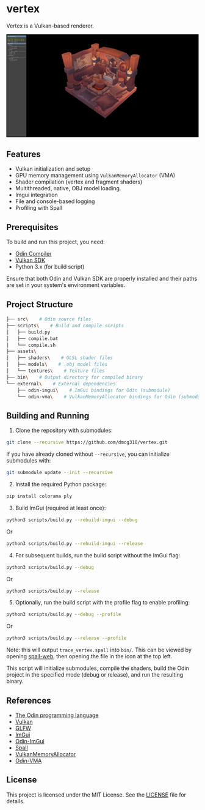 # vertex

Vertex is a Vulkan-based renderer.

![vertex.png](vertex.png)

## Features

- Vulkan initialization and setup
- GPU memory management using `VulkanMemoryAllocator` (VMA)
- Shader compilation (vertex and fragment shaders)
- Multithreaded, native, OBJ model loading.
- Imgui integration
- File and console-based logging
- Profiling with Spall

## Prerequisites

To build and run this project, you need:

- [Odin Compiler](https://odin-lang.org/)
- [Vulkan SDK](https://www.lunarg.com/vulkan-sdk/)
- Python 3.x (for build script)

Ensure that both Odin and Vulkan SDK are properly installed and their paths are set in your system's environment variables.

## Project Structure

```sh
├── src\    # Odin source files
├── scripts\    # Build and compile scripts
│   ├── build.py
│   ├── compile.bat
│   └── compile.sh
├── assets\
│   ├── shaders\    # GLSL shader files
│   ├── models\    # .obj model files
│   └── textures\    # Texture files
├── bin\    # Output directory for compiled binary
└── external\    # External dependencies
    ├── odin-imgui\    # ImGui bindings for Odin (submodule)
    └── odin-vma\    # VulkanMemoryAllocator bindings for Odin (submodule)
```

## Building and Running

1. Clone the repository with submodules:

```sh
git clone --recursive https://github.com/dmcg310/vertex.git
```

If you have already cloned without `--recursive`, you can initialize submodules with:

```sh
git submodule update --init --recursive
```

2. Install the required Python package:

```sh
pip install colorama ply
```

3. Build ImGui (required at least once):

```sh
python3 scripts/build.py --rebuild-imgui --debug
```

Or

```sh
python3 scripts/build.py --rebuild-imgui --release
```

4. For subsequent builds, run the build script without the ImGui flag:

```sh
python3 scripts/build.py --debug
```

Or

```sh
python3 scripts/build.py --release
```

5. Optionally, run the build script with the profile flag to enable profiling:

```sh
python3 scripts/build.py --debug --profile
```

Or

```sh
python3 scripts/build.py --release --profile
```

Note: this will output `trace_vertex.spall` into `bin/`. This can be viewed by opening [spall-web](https://gravitymoth.com/spall/spall-web.html), then opening the file in the icon at the top left.

This script will initialize submodules, compile the shaders, build the Odin project in the specified mode (debug or release), and run the resulting binary.

## References

- [The Odin programming language](https://odin-lang.org/)
- [Vulkan](https://www.vulkan.org/)
- [GLFW](https://www.glfw.org/)
- [ImGui](https://github.com/ocornut/imgui)
- [Odin-ImGui](https://gitlab.com/L-4/odin-imgui)
- [Spall](https://gravitymoth.com/spall/)
- [VulkanMemoryAllocator](https://github.com/GPUOpen-LibrariesAndSDKs/VulkanMemoryAllocator/tree/master)
- [Odin-VMA](https://github.com/DanielGavin/odin-vma)

## License

This project is licensed under the MIT License. See the [LICENSE](LICENSE) file for details.
